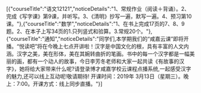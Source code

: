 [{"courseTitle":"语文12121","noticeDetails":"1、常规作业（阅读＋背诵）。2、完成《写字课》第9课，并听写。3、《清明》抄写一遍，默写一遍。4、预习第10课。"},{"courseTitle":"数学","noticeDetails":"1、在书上完成17页的7、8、9题。2、在本子上写34页的1.只列竖式和验算。3.常规20个。"},{"courseTitle":"通知","noticeDetails":"同学们,本学期我们的“咸嘉云课”即将开播。“悦读吧”将在今晚上七点开讲啦！汉字是中国文化的根，具有丰富的人文内涵。汉字之美，美在形体，美在其婉转曲折的笔画。书中的每一个汉字都是一幅美丽的画，都有一个动人的故事，今日李芳冬老师和大家一起共读《有故事的汉字》，她将给大家带来什么呢?请登录博才咸嘉学校云课程点播系统,一起感受汉字的魅力,还可以线上互动呢!敬请期待! 开课时间：2019年 3月13日（星期三）。晚上：7:00。开课方式：线上同步直播。"}]
